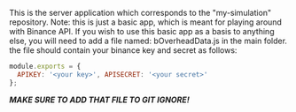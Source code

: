 This is the server application which corresponds to the "my-simulation" repository.
Note: this is just a basic app, which is meant for playing around with Binance API. 
If you wish to use this basic app as a basis to anything else, you will need to add a file named: bOverheadData.js in the main folder.
the file should contain your binance key and secret as follows:
```javascript
module.exports = {
  APIKEY: '<your key>', APISECRET: '<your secret>'
};
```
  
**_MAKE SURE TO ADD THAT FILE TO GIT IGNORE!_**
